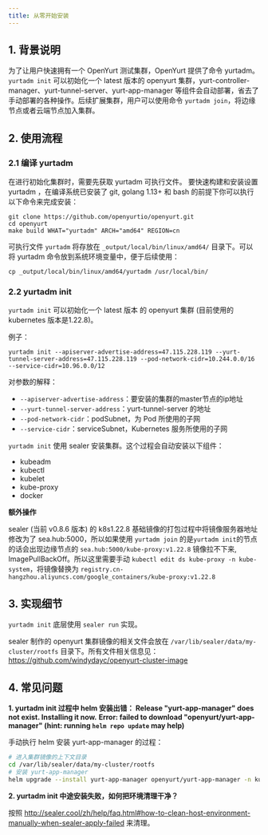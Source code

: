 ```yaml
---
title: 从零开始安装
---
```


## 1. 背景说明

为了让用户快速拥有一个 OpenYurt 测试集群，OpenYurt 提供了命令 yurtadm。`yurtadm init` 可以初始化一个 latest 版本的 openyurt 集群，yurt-controller-manager、yurt-tunnel-server、yurt-app-manager 等组件会自动部署，省去了手动部署的各种操作。后续扩展集群，用户可以使用命令 `yurtadm join`，将边缘节点或者云端节点加入集群。

## 2. 使用流程

### 2.1 编译 yurtadm

在进行初始化集群时，需要先获取 yurtadm 可执行文件。 要快速构建和安装设置 yurtadm ，在编译系统已安装了 git, golang 1.13+ 和 bash 的前提下你可以执行以下命令来完成安装：

```
git clone https://github.com/openyurtio/openyurt.git
cd openyurt
make build WHAT="yurtadm" ARCH="amd64" REGION=cn
```

可执行文件 `yurtadm` 将存放在 `_output/local/bin/linux/amd64/` 目录下。可以将 yurtadm 命令放到系统环境变量中，便于后续使用：

```
cp _output/local/bin/linux/amd64/yurtadm /usr/local/bin/
```

### 2.2 yurtadm init

`yurtadm init` 可以初始化一个 latest 版本 的 openyurt 集群 (目前使用的 kubernetes 版本是1.22.8)。

例子：

```
yurtadm init --apiserver-advertise-address=47.115.228.119 --yurt-tunnel-server-address=47.115.228.119 --pod-network-cidr=10.244.0.0/16 --service-cidr=10.96.0.0/12
```

对参数的解释：

- `--apiserver-advertise-address`：要安装的集群的master节点的ip地址
- `--yurt-tunnel-server-address`：yurt-tunnel-server 的地址
- `--pod-network-cidr`：podSubnet，为 Pod 所使用的子网
- `--service-cidr`：serviceSubnet，Kubernetes 服务所使用的子网

`yurtadm init` 使用 sealer 安装集群。这个过程会自动安装以下组件：

- kubeadm
- kubectl
- kubelet
- kube-proxy
- docker

**额外操作**

sealer (当前 v0.8.6 版本)  的 k8s1.22.8 基础镜像的打包过程中将镜像服务器地址修改为了 sea.hub:5000，所以如果使用 `yurtadm join` 的是`yurtadm init`的节点的话会出现边缘节点的 `sea.hub:5000/kube-proxy:v1.22.8` 镜像拉不下来, ImagePullBackOff。所以这里需要手动 `kubectl edit ds kube-proxy -n kube-system`，将镜像替换为 `registry.cn-hangzhou.aliyuncs.com/google_containers/kube-proxy:v1.22.8`



## 3. 实现细节

`yurtadm init` 底层使用 `sealer run` 实现。

sealer 制作的 openyurt 集群镜像的相关文件会放在 `/var/lib/sealer/data/my-cluster/rootfs` 目录下。所有文件相关信息见：https://github.com/windydayc/openyurt-cluster-image



## 4. 常见问题

**1\. yurtadm init 过程中 helm 安装出错： Release "yurt-app-manager" does not exist. Installing it now.**
**Error: failed to download "openyurt/yurt-app-manager" (hint: running `helm repo update` may help)**

手动执行 helm 安装 yurt-app-manager 的过程：

```bash
# 进入集群镜像的上下文目录
cd /var/lib/sealer/data/my-cluster/rootfs
# 安装 yurt-app-manager
helm upgrade --install yurt-app-manager openyurt/yurt-app-manager -n kube-system -f manifests/yurt-app-manager-values.yaml
```



**2. yurtadm init 中途安装失败，如何把环境清理干净？**

按照 http://sealer.cool/zh/help/faq.html#how-to-clean-host-environment-manually-when-sealer-apply-failed 来清理。


